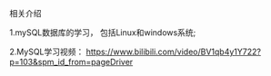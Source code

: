 相关介绍

1.mySQL数据库的学习， 包括Linux和windows系统;

2.MySQL学习视频：
    https://www.bilibili.com/video/BV1qb4y1Y722?p=103&spm_id_from=pageDriver
